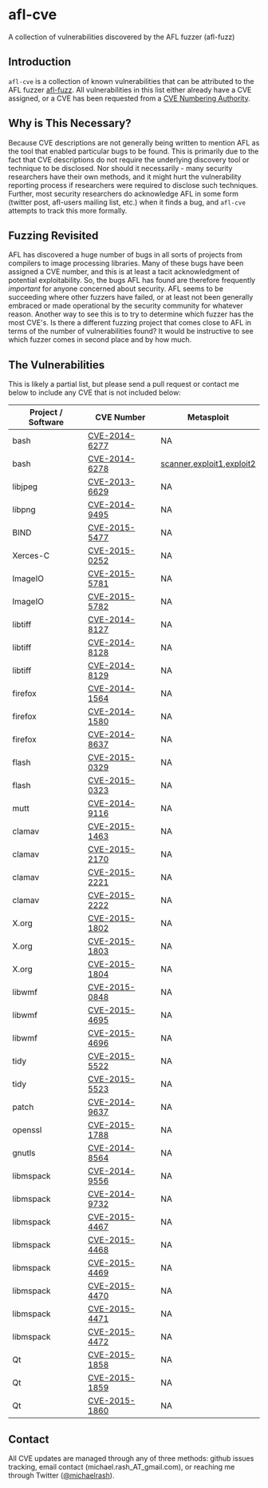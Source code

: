 # afl-cve
A collection of vulnerabilities discovered by the AFL fuzzer (afl-fuzz)

## Introduction
`afl-cve` is a collection of known vulnerabilities that can be attributed to the
AFL fuzzer [afl-fuzz](http://lcamtuf.coredump.cx/afl/). All vulnerabilities in
this list either already have a CVE assigned, or a CVE has been requested from a
[CVE Numbering Authority](https://cve.mitre.org/cve/cna.html#participating_cnas).

## Why is This Necessary?
Because CVE descriptions are not generally being written to mention AFL as the
tool that enabled particular bugs to be found. This is primarily due to the fact
that CVE descriptions do not require the underlying discovery tool or technique
to be disclosed. Nor should it necessarily - many security researchers have their
own methods, and it might hurt the vulnerability reporting process if researchers
were required to disclose such techniques. Further, most security researchers do
acknowledge AFL in some form (twitter post, afl-users mailing list, etc.) when
it finds a bug, and `afl-cve` attempts to track this more formally.

## Fuzzing Revisited
AFL has discovered a huge number of bugs in all sorts of projects from compilers
to image processing libraries. Many of these bugs have been assigned a CVE number,
and this is at least a tacit acknowledgment of potential exploitability. So, the
bugs AFL has found are therefore frequently *important* for anyone concerned about
security. AFL seems to be succeeding where other fuzzers have failed, or at least
not been generally embraced or made operational by the security community for
whatever reason. Another way to see this is to try to determine which fuzzer has
the most CVE's. Is there a different fuzzing project that comes close to AFL in
terms of the number of vulnerabilities found? It would be instructive to see
which fuzzer comes in second place and by how much.

## The Vulnerabilities
This is likely a partial list, but please send a pull request or contact me below
to include any CVE that is not included below:

| Project / Software | CVE Number | Metasploit |
| ------------------ | ---------- | ---------- |
| bash | [CVE-2014-6277](https://cve.mitre.org/cgi-bin/cvename.cgi?name=CVE-2014-6277) | NA |
| bash | [CVE-2014-6278](https://cve.mitre.org/cgi-bin/cvename.cgi?name=CVE-2014-6278) | [scanner](https://github.com/rapid7/metasploit-framework/blob/master/modules/auxiliary/scanner/http/apache_mod_cgi_bash_env.rb),[exploit1](https://github.com/rapid7/metasploit-framework/blob/master/modules/exploits/multi/http/apache_mod_cgi_bash_env_exec.rb),[exploit2](https://github.com/rapid7/metasploit-framework/blob/master/modules/exploits/multi/http/cups_bash_env_exec.rb) |
| libjpeg | [CVE-2013-6629](https://cve.mitre.org/cgi-bin/cvename.cgi?name=CVE-2013-6629) | NA |
| libpng | [CVE-2014-9495](https://cve.mitre.org/cgi-bin/cvename.cgi?name=CVE-2014-9495) | NA |
| BIND | [CVE-2015-5477](https://cve.mitre.org/cgi-bin/cvename.cgi?name=CVE-2015-5477) | NA |
| Xerces-C | [CVE-2015-0252](https://cve.mitre.org/cgi-bin/cvename.cgi?name=CVE-2015-0252) | NA |
| ImageIO | [CVE-2015-5781](https://cve.mitre.org/cgi-bin/cvename.cgi?name=CVE-2015-5781) | NA |
| ImageIO | [CVE-2015-5782](https://cve.mitre.org/cgi-bin/cvename.cgi?name=CVE-2015-5782) | NA |
| libtiff | [CVE-2014-8127](https://cve.mitre.org/cgi-bin/cvename.cgi?name=CVE-2014-8127) | NA |
| libtiff | [CVE-2014-8128](https://cve.mitre.org/cgi-bin/cvename.cgi?name=CVE-2014-8128) | NA |
| libtiff | [CVE-2014-8129](https://cve.mitre.org/cgi-bin/cvename.cgi?name=CVE-2014-8129) | NA |
| firefox | [CVE-2014-1564](https://cve.mitre.org/cgi-bin/cvename.cgi?name=CVE-2014-1564) | NA |
| firefox | [CVE-2014-1580](https://cve.mitre.org/cgi-bin/cvename.cgi?name=CVE-2014-1580) | NA |
| firefox | [CVE-2014-8637](https://cve.mitre.org/cgi-bin/cvename.cgi?name=CVE-2014-8637) | NA |
| flash | [CVE-2015-0329](https://cve.mitre.org/cgi-bin/cvename.cgi?name=CVE-2015-0329) | NA |
| flash | [CVE-2015-0323](https://cve.mitre.org/cgi-bin/cvename.cgi?name=CVE-2015-0323) | NA |
| mutt | [CVE-2014-9116](https://cve.mitre.org/cgi-bin/cvename.cgi?name=CVE-2014-9116) | NA |
| clamav | [CVE-2015-1463](https://cve.mitre.org/cgi-bin/cvename.cgi?name=CVE-2015-1463) | NA |
| clamav | [CVE-2015-2170](https://cve.mitre.org/cgi-bin/cvename.cgi?name=CVE-2015-2170) | NA |
| clamav | [CVE-2015-2221](https://cve.mitre.org/cgi-bin/cvename.cgi?name=CVE-2015-2221) | NA |
| clamav | [CVE-2015-2222](https://cve.mitre.org/cgi-bin/cvename.cgi?name=CVE-2015-2222) | NA |
| X.org | [CVE-2015-1802](https://cve.mitre.org/cgi-bin/cvename.cgi?name=CVE-2015-1802) | NA |
| X.org | [CVE-2015-1803](https://cve.mitre.org/cgi-bin/cvename.cgi?name=CVE-2015-1803) | NA |
| X.org | [CVE-2015-1804](https://cve.mitre.org/cgi-bin/cvename.cgi?name=CVE-2015-1804) | NA |
| libwmf | [CVE-2015-0848](https://cve.mitre.org/cgi-bin/cvename.cgi?name=CVE-2015-0848) | NA |
| libwmf | [CVE-2015-4695](https://cve.mitre.org/cgi-bin/cvename.cgi?name=CVE-2015-4695) | NA |
| libwmf | [CVE-2015-4696](https://cve.mitre.org/cgi-bin/cvename.cgi?name=CVE-2015-4696) | NA |
| tidy | [CVE-2015-5522](https://cve.mitre.org/cgi-bin/cvename.cgi?name=CVE-2015-5522) | NA |
| tidy | [CVE-2015-5523](https://cve.mitre.org/cgi-bin/cvename.cgi?name=CVE-2015-5523) | NA |
| patch | [CVE-2014-9637](https://cve.mitre.org/cgi-bin/cvename.cgi?name=CVE-2014-9637) | NA |
| openssl | [CVE-2015-1788](https://cve.mitre.org/cgi-bin/cvename.cgi?name=CVE-2015-1788) | NA |
| gnutls | [CVE-2014-8564](https://cve.mitre.org/cgi-bin/cvename.cgi?name=CVE-2014-8564) | NA |
| libmspack | [CVE-2014-9556](https://cve.mitre.org/cgi-bin/cvename.cgi?name=CVE-2014-9556) | NA |
| libmspack | [CVE-2014-9732](https://cve.mitre.org/cgi-bin/cvename.cgi?name=CVE-2014-9732) | NA |
| libmspack | [CVE-2015-4467](https://cve.mitre.org/cgi-bin/cvename.cgi?name=CVE-2015-4467) | NA |
| libmspack | [CVE-2015-4468](https://cve.mitre.org/cgi-bin/cvename.cgi?name=CVE-2015-4468) | NA |
| libmspack | [CVE-2015-4469](https://cve.mitre.org/cgi-bin/cvename.cgi?name=CVE-2015-4469) | NA |
| libmspack | [CVE-2015-4470](https://cve.mitre.org/cgi-bin/cvename.cgi?name=CVE-2015-4470) | NA |
| libmspack | [CVE-2015-4471](https://cve.mitre.org/cgi-bin/cvename.cgi?name=CVE-2015-4471) | NA |
| libmspack | [CVE-2015-4472](https://cve.mitre.org/cgi-bin/cvename.cgi?name=CVE-2015-4472) | NA |
| Qt | [CVE-2015-1858](https://cve.mitre.org/cgi-bin/cvename.cgi?name=CVE-2015-1858) | NA |
| Qt | [CVE-2015-1859](https://cve.mitre.org/cgi-bin/cvename.cgi?name=CVE-2015-1859) | NA |
| Qt | [CVE-2015-1860](https://cve.mitre.org/cgi-bin/cvename.cgi?name=CVE-2015-1860) | NA |

## Contact
All CVE updates are managed through any of three methods: github issues tracking, email
contact (michael.rash_AT_gmail.com), or reaching me through
Twitter ([@michaelrash](https://twitter.com/michaelrash)).

